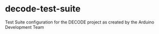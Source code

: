 # decode-test-suite
Test Suite configuration for the DECODE project as created by the Arduino Development Team
